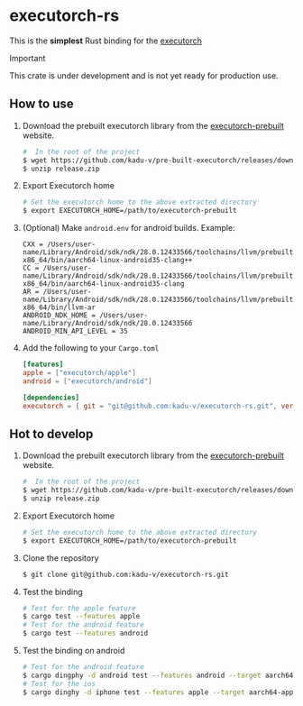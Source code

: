 # executorch-rs

This is the **simplest** Rust binding for the [executorch](https://pytorch.org/executorch-overview)

> [!IMPORTANT]
> This crate is under development and is not yet ready for production use.

## How to use
1. Download the prebuilt executorch library from the [executorch-prebuilt](https://github.com/kadu-v/pre-built-executorch) website.
    ```bash
    #  In the root of the project
    $ wget https://github.com/kadu-v/pre-built-executorch/releases/download/v0.4.0/release.zip
    $ unzip release.zip
    ```

2. Export Executorch home
    ```bash
    # Set the executorch home to the above extracted directory
    $ export EXECUTORCH_HOME=/path/to/executorch-prebuilt
    ```

4. (Optional) Make `android.env` for android builds. Example:
    ```.env
    CXX = /Users/user-name/Library/Android/sdk/ndk/28.0.12433566/toolchains/llvm/prebuilt/darwin-x86_64/bin/aarch64-linux-android35-clang++
    CC = /Users/user-name/Library/Android/sdk/ndk/28.0.12433566/toolchains/llvm/prebuilt/darwin-x86_64/bin/aarch64-linux-android35-clang
    AR = /Users/user-name/Library/Android/sdk/ndk/28.0.12433566/toolchains/llvm/prebuilt/darwin-x86_64/bin/llvm-ar
    ANDROID_NDK_HOME = /Users/user-name/Library/Android/sdk/ndk/28.0.12433566
    ANDROID_MIN_API_LEVEL = 35
    ```

3. Add the following to your `Cargo.toml`
    ```toml
    [features]
    apple = ["executorch/apple"]
    android = ["executorch/android"]

    [dependencies]
    executorch = { git = "git@github.com:kadu-v/executorch-rs.git", version = "0.1.0" }
    ```


## Hot to develop

1. Download the prebuilt executorch library from the [executorch-prebuilt](https://github.com/kadu-v/pre-built-executorch) website.
    ```bash
    #  In the root of the project
    $ wget https://github.com/kadu-v/pre-built-executorch/releases/download/v0.4.0/release.zip
    $ unzip release.zip
    ```

2. Export Executorch home
    ```bash
    # Set the executorch home to the above extracted directory
    $ export EXECUTORCH_HOME=/path/to/executorch-prebuilt
    ```

3. Clone the repository
    ```bash
    $ git clone git@github.com:kadu-v/executorch-rs.git
    ```

4. Test the binding
    ```bash
    # Test for the apple feature
    $ cargo test --features apple
    # Test for the android feature
    $ cargo test --features android 
    ```

5. Test the binding on android
    ```bash
    # Test for the android feature
    $ cargo dingphy -d android test --features android --target aarch64-linux-android
    # Test for the ios
    $ cargo dinghy -d iphone test --features apple --target aarch64-apple-ios
    ```